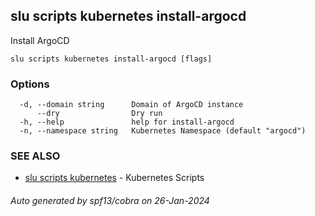 ## slu scripts kubernetes install-argocd

Install ArgoCD

```
slu scripts kubernetes install-argocd [flags]
```

### Options

```
  -d, --domain string      Domain of ArgoCD instance
      --dry                Dry run
  -h, --help               help for install-argocd
  -n, --namespace string   Kubernetes Namespace (default "argocd")
```

### SEE ALSO

* [slu scripts kubernetes](slu_scripts_kubernetes.md)	 - Kubernetes Scripts

###### Auto generated by spf13/cobra on 26-Jan-2024
